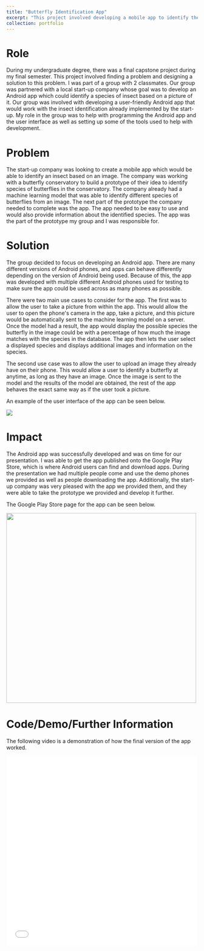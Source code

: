 ```yaml
---
title: "Butterfly Identification App"
excerpt: "This project involved developing a mobile app to identify the species of a butterfly from an image. <br/><img src='/images/UI_for_luna_app.png'>"
collection: portfolio
---
```


Role
======
During my undergraduate degree, there was a final capstone project during my final semester. This project 
involved finding a problem and designing a solution to this problem. I was part of a group with 2 classmates. 
Our group was partnered with a local start-up company whose goal was to develop an Android app
which could identify a species of insect based on a picture of it. Our group was involved with developing
a user-friendly Android app that would work with the insect identification already implemented by the start-up.
My role in the group was to help with programming the Android app and the user interface 
as well as setting up some of the tools used to help with development.

Problem
======
The start-up company was looking to create a mobile app which would be able to identify an insect based on an
image. The company was working with a butterfly conservatory to build a prototype of their idea to identify
species of butterflies in the conservatory. The company already had a machine learning model that was able
to identify different species of butterflies from an image. 
The next part of the prototype the company needed to complete was the app. The app needed to be easy to use and
would also provide information about the identified species. The app was the part of the prototype my group and
I was responsible for.

Solution
======
The group decided to focus on developing an Android app. There are many different versions of Android phones, and
apps can behave differently depending on the version of Android being used. Because of this, the app was developed 
with multiple different Android phones used for testing to make sure the app could be used across as many phones 
as possible. 

There were two main use cases to consider for the app.
The first was to allow the user to take a picture from within the app. This would allow the user to open the
phone's camera in the app, take a picture, and this picture would be automatically sent to the machine learning 
model on a server. Once the model had a result, the app would display the possible species the butterfly in the 
image could be with a percentage of how much the image matches with the species in the database. The app then lets
the user select a displayed species and displays additional images and information on the species.

The second use case was to allow the user to upload an image they already have on their phone. This would allow
a user to identify a butterfly at anytime, as long as they have an image. Once the image is sent to the model and
the results of the model are obtained, the rest of the app behaves the exact same way as if the user took a picture.

An example of the user interface of the app can be seen below.

<img src='/images/UI_for_luna_app.png'>

Impact
======
The Android app was successfully developed and was on time for our presentation. I was able to get the app
published onto the Google Play Store, which is where Android users can find and download apps. During the 
presentation we had multiple people come and use the demo phones we provided as well as people downloading the
app. Additionally, the start-up company was very pleased with the app we provided them, and they were able to
take the prototype we provided and develop it further.

The Google Play Store page for the app can be seen below.

<img src='/images/Luna_ID_play_store_listing.png' height=500px>

Code/Demo/Further Information
======
The following video is a demonstration of how the final version of the app worked.

<iframe style="width:100%; height:500px" src="/images/Luna_ID_demo.mp4" frameborder="0" allowfullscreen="true"></iframe>


